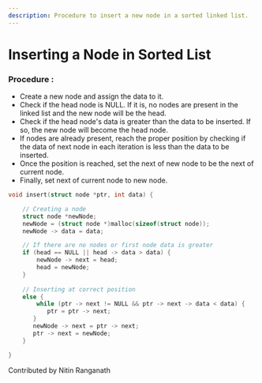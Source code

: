 ```yaml
---
description: Procedure to insert a new node in a sorted linked list.
---
```


# Inserting a Node in Sorted List

### Procedure :

* Create a new node and assign the  data to it.
* Check if the head node is NULL. If it is, no nodes are present in the linked list  and the new node will be the head.
* Check if the head node's data is greater than the data to be inserted. If so, the new node will become the head node.
* If nodes are already present, reach the proper position by checking if the data of next node in each iteration is less than the data to be inserted.
* Once the position is reached, set the next of new node to be the next of current node.
* Finally, set next of current node to new node.

```c
void insert(struct node *ptr, int data) {

    // Creating a node
    struct node *newNode;
    newNode = (struct node *)malloc(sizeof(struct node));
    newNode -> data = data;

    // If there are no nodes or first node data is greater
    if (head == NULL || head -> data > data) {
        newNode -> next = head;
        head = newNode;        
    }
    
    // Inserting at correct position
    else {
        while (ptr -> next != NULL && ptr -> next -> data < data) {
           ptr = ptr -> next;
       }
       newNode -> next = ptr -> next;
       ptr -> next = newNode;
    }

}
```

Contributed by Nitin Ranganath

